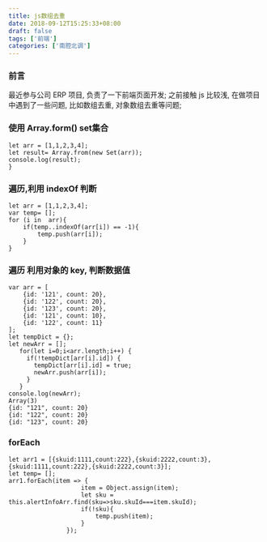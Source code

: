 ```yaml
---
title: js数组去重
date: 2018-09-12T15:25:33+08:00 
draft: false
tags: ['前端']
categories: ['南腔北调']
---
```


### 前言

最近参与公司 ERP 项目, 负责了一下前端页面开发; 之前接触 js 比较浅, 在做项目中遇到了一些问题, 比如数组去重, 对象数组去重等问题;

### 使用 Array.form() set集合

```
let arr = [1,1,2,3,4];
let result= Array.from(new Set(arr));
console.log(result);
}
```

### 遍历,利用 indexOf 判断

```
let arr = [1,1,2,3,4];
var temp= [];
for (i in  arr){
    if(temp..indexOf(arr[i]) == -1){
        temp.push(arr[i]);
    }
}
```

### 遍历 利用对象的 key, 判断数据值

```
var arr = [
    {id: '121', count: 20},
    {id: '122', count: 20},
    {id: '123', count: 20},
    {id: '121', count: 10},
    {id: '122', count: 11}
];
let tempDict = {};
let newArr = [];
   for(let i=0;i<arr.length;i++) {
     if(!tempDict[arr[i].id]) {
       tempDict[arr[i].id] = true;
       newArr.push(arr[i]);
     }
   }
console.log(newArr);
Array(3)
{id: "121", count: 20}
{id: "122", count: 20}
{id: "123", count: 20}
```

### forEach

```
let arr1 = [{skuid:1111,count:222},{skuid:2222,count:3},{skuid:1111,count:222},{skuid:2222,count:3}];
let temp= [];
arr1.forEach(item => {
                    item = Object.assign(item);
                    let sku = this.alertInfoArr.find(sku=>sku.skuId===item.skuId);
                    if(!sku){
                        temp.push(item);
                    }
                });
```
